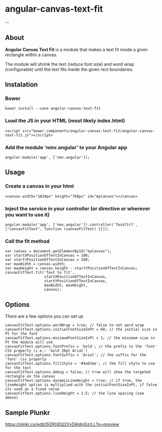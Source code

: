 # angular-canvas-text-fit

--

## About

**Angular Canvas Text Fit** is a module that makes a text fit inside a given rectangle within a canvas.

The module will shrink the text (reduce font size) and word wrap (configurable) until the text fits inside the given rect boundaries.

## Instalation
### Bower
```
bower install --save angular-canvas-text-fit
```

### Load the JS in your HTML (most likely index.html)
```
<script src="bower_components/angular-canvas-text-fit/angular-canvas-text-fit.js"></script>
```

### Add the module 'nmv.angular' to your Angular app
```
angular.module('app', ['nmv.angular']);
```

## Usage
### Create a canvas in your html
```
<canvas width="1024px" height="768px" id="myCanvas"></canvas>
```

### Inject the service in your controller (or directive or wherever you want to use it)
```
angular.module('app', ['nmv.angular']).controller('TestCtrl', ["canvasFitText", function (canvasFitText) {}]);
```

### Call the fit method
```
var canvas = document.getElementById("myCanvas");
var startXPositionOfTextInCanvas = 100;
var startYPositionOfTextInCanvas = 200;
var maxWidth = canvas.width;
var maxHeight = canvas.height - startYPositionOfTextInCanvas;
canvasFitText.fit('Text to fit', 
                  startXPositionOfTextInCanvas,
                  startYPositionOfTextInCanvas, 
                  maxWidth, maxHeight, 
                  canvas);
```

## Options
There are a few options you can set up
```
canvasFitText.options.wordWrap = true; // false to not word wrap
canvasFitText.options.initialFontSizeInPt = 60; // the initial size in Pt for the font
canvasFitText.options.minimumFontSizeInPt = 1; // the minimum size in Pt the module will use
canvasFitText.options.fontPrefix = 'bold'; // the prefix to the 'font' CSS property (i.e.: 'bold 20pt Arial')
canvasFitText.options.fontSuffix = 'Arial'; // the suffix for the 'font' css property
canvasFitText.options.fillStyle = '#4a63ae'; // the fill style to use for the text
canvasFitText.options.debug = false; // true will show the targeted rectangle on the canvas 
canvasFitText.options.dynamicLineHeight = true; // if true, the lineHeight option is multiplied with the initialFontSizeInPt, if false its used as a fixed value
canvasFitText.options.lineHeight = 1.5; // the line spacing (see above)
```

## Sample Plunkr
https://plnkr.co/edit/5lZKhDQ2VvDAldnGzrLL?p=preview
